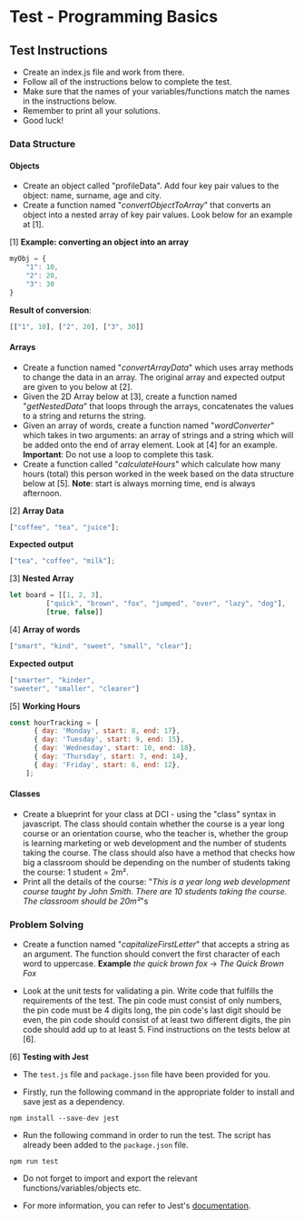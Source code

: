 # Test - Programming Basics
## Test Instructions
* Create an index.js file and work from there.
* Follow all of the instructions below to complete the test.
* Make sure that the names of your variables/functions match the names in the instructions below.
* Remember to print all your solutions.
* Good luck!

### Data Structure 

#### Objects 
* Create an object called "profileData". Add four key pair values to the object: name, surname, age and city.
* Create a function named "_convertObjectToArray_" that converts an object into a nested array of key pair values. Look below for an example at [1].

[1] **Example: converting an object into an array**
```javascript
myObj = {
    "1": 10, 
    "2": 20, 
    "3": 30
}
```
**Result of conversion**: 
```javascript
[["1", 10], ["2", 20], ["3", 30]]
```

#### Arrays 
* Create a function named "_convertArrayData_" which uses array methods to change the data in an array. The original array and expected output are given to you below at [2].
* Given the 2D Array below at [3], create a function named "_getNestedData_" that loops through the arrays, concatenates the values to a string and returns the string.
* Given an array of words, create a function named "_wordConverter_" which takes in two arguments: an array of strings and a string which will be added onto the end of array element. Look at [4] for an example. **Important**: Do not use a loop to complete this task.
* Create a function called "_calculateHours_" which calculate how many hours (total) this person worked in the week based on the data structure below at [5]. **Note**: start is always morning time, end is always afternoon.

[2]
**Array Data**
```javascript
["coffee", "tea", "juice"];
```
**Expected output**
```javascript
["tea", "coffee", "milk"];
```

[3] 
**Nested Array**
```javascript
let board = [[1, 2, 3], 
	     ["quick", "brown", "fox", "jumped", "over", "lazy", "dog"], 
	     [true, false]]
```

[4]
**Array of words**
```javascript
["smart", "kind", "sweet", "small", "clear"];
```
**Expected output**
```javascript
["smarter", "kinder", 
"sweeter", "smaller", "clearer"]
```

[5]
**Working Hours**
```javascript
const hourTracking = [
      { day: 'Monday', start: 8, end: 17},
      { day: 'Tuesday', start: 9, end: 15},
      { day: 'Wednesday', start: 10, end: 18},
      { day: 'Thursday', start: 7, end: 14},
      { day: 'Friday', start: 6, end: 12},
    ];
```

#### Classes
* Create a blueprint for your class at DCI - using the "class" syntax in javascript. The class should contain whether the course is a year long course or an orientation course, who the teacher is, whether the group is learning marketing or web development and the number of students taking the course.
The class should also have a method that checks how big a classroom should be depending on the number of students taking the course: 1 student =  2m².
* Print all the details of the course: "_This is a year long web development course taught by John Smith. There are 10 students taking the course. The classroom should be 20m²_"s

### Problem Solving 
* Create a function named "_capitalizeFirstLetter_" that accepts a string as an argument. The function should convert the first character of each word to uppercase. **Example** _the quick brown fox_ -> _The Quick Brown Fox_

* Look at the unit tests for validating a pin. Write code that fulfills the requirements of the test. The pin code must consist of only numbers, the pin code must be 4 digits long, the pin code's last digit should be even, the pin code should consist of at least two different digits, the pin code should add up to at least 5. Find instructions on the tests below at [6].

[6] **Testing with Jest**
* The `test.js` file and `package.json` file have been provided for you.

* Firstly, run the following command in the appropriate folder to install and save jest as a dependency.
```
npm install --save-dev jest
```
* Run the following command in order to run the test. The script has already been added to the `package.json` file.
```
npm run test
```
* Do not forget to import and export the relevant functions/variables/objects etc.

* For more information, you can refer to Jest's [documentation](https://jestjs.io/docs/en/getting-started).


